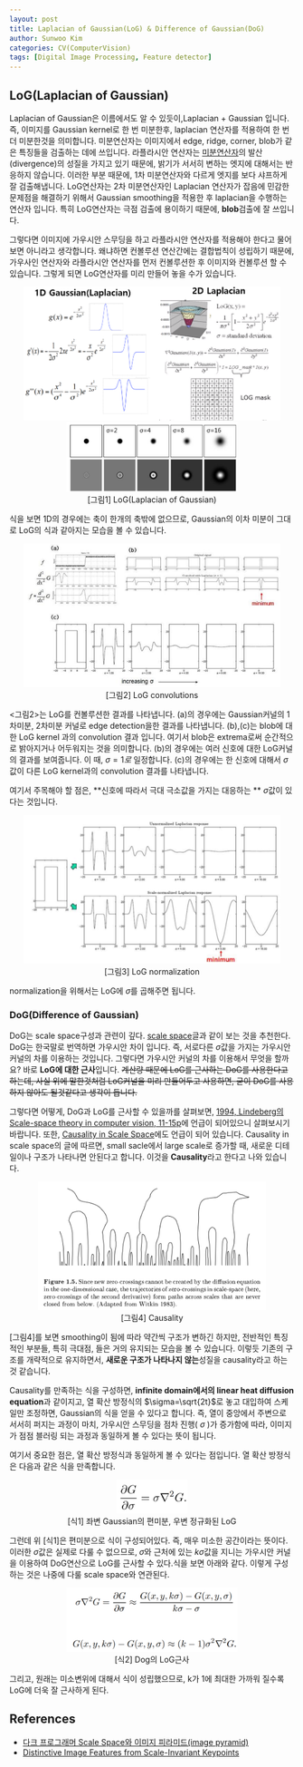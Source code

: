 ```yaml
---
layout: post
title: Laplacian of Gaussian(LoG) & Difference of Gaussian(DoG)
author: Sunwoo Kim
categories: CV(ComputerVision)
tags: [Digital Image Processing, Feature detector]
---
```


## LoG(Laplacian of Gaussian)

Laplacian of Gaussian은 이름에서도 알 수 있듯이,Laplacian + Gaussian 입니다. 즉, 이미지를 Gaussian kernel로 한 번 미분한후, laplacian 연산자를 적용하여 한 번더 미분한것을 의미합니다. 미분연산자는 이미지에서 edge, ridge, corner, blob가 같은 특징들을 검출하는 데에 쓰입니다. 라플라시안 연산자는 [미분연산자](https://sunshower76.github.io/mathematics/2020/03/22/Differential-Operator/)의 발산(divergence)의 성질을 가지고 있기 때문에, 밝기가 서서히 변하는 엣지에 대해서는 반응하지 않습니다. 이러한 부분 때문에, 1차 미분연산자와 다르게 엣지를 보다 샤프하게 잘 검출해냅니다.  LoG연산자는 2차 미분연산자인 Laplacian 연산자가 잡음에 민감한 문제점을 해결하기 위해서 Gaussian smoothing을 적용한 후 laplacian을 수행하는 연산자 입니다.  특히 LoG연산자는 극점 검출에 용이하기 때문에, **blob**검출에 잘 쓰입니다. 

그렇다면 이미지에 가우시안 스무딩을 하고 라플라시안 연산자를 적용해야 한다고 물어보면 아니라고 생각합니다. 왜냐하면 컨볼루션 연산간에는 결합법칙이 성립하기 때문에, 가우사인 연산자와 라플라시안 연산자를 먼저 컨볼루션한 후 이미지와 컨볼루션 할 수 있습니다. 그렇게 되면 LoG연산자를 미리 만들어 놓을 수가 있습니다.

<center><img src="/public/img/LOG_DOG/img_1.png" width="90%"></center>

<center><img src="/public/img/LOG_DOG/img_2-1.png" width="60%"></center>

<center> [그림1] LoG(Laplacian of Gaussian) </center>

식을 보면 1D의 경우에는 축이 한개의 축밖에 없으므로, Gaussian의 이차 미분이 그대로 LoG의 식과 같아지는 모습을 볼 수 있습니다.

<center><img src="/public/img/LOG_DOG/img_2.png" width="90%"></center>

<center> [그림2] LoG convolutions </center>

<그림2>는 LoG를 컨볼루션한 결과를 나타냅니다. (a)의 경우에는 Gaussian커널의 1차미분, 2차미분 커널로 edge detection을한 결과를 나타냅니다. (b),(c)는 blob에 대한 LoG kernel 과의 convolution 결과 입니다.  여기서 blob은 extrema로써 순간적으로 밝아지거나 어두워지는 것을 의미합니다. (b)의 경우에는 여러 신호에 대한 LoG커널의 결과를 보여줍니다. 이 때, $\sigma=1로$ 일정합니다. (c)의 경우에는 한 신호에 대해서 $\sigma$값이 다른 LoG kernel과의 convolution 결과를 나타냅니다.

여기서 주목해야 할 점은, **신호에 따라서 극대 극소값을 가지는 대응하는 ** $\sigma$값이 있다는 것입니다.

<center><img src="/public/img/LOG_DOG/img_3.png" width="90%"></center> 

<center> [그림3] LoG normalization </center>

normalization을 위해서는 LoG에 $\sigma$를 곱해주면 됩니다. 



### DoG(Difference of Gaussian)

DoG는 scale space구성과 관련이 깊다. [scale space](https://sunshower76.github.io/cv(computervision)/2020/03/16/Feature-detector-4.-Scale-space/)글과 같이 보는 것을 추천한다. DoG는 한국말로 번역하면 가우시안 차이 입니다. 즉, 서로다른 $\sigma$값을 가지는 가우시안 커널의 차를 이용하는 것입니다. 그렇다면 가우시안 커널의 차를 이용해서 무엇을 할까요? 바로 **LoG에 대한 근사**입니다. ~~계산량 때문에 LoG를 근사하는 DoG를 사용한다고 하는데, 사실 위에 말한것처럼 LoG커널을 미리 만들어두고 사용하면, 굳이 DoG를 사용하지 않아도 될것같다고 생각이 듭니다.~~ 

그렇다면 어떻게, DoG과 LoG를 근사할 수 있을까를 살펴보면, [1994, Lindeberg의 Scale-space theory in computer vision, 11-15p](http://www.diva-portal.org/smash/get/diva2:440615/FULLTEXT01.pdf)에 언급이 되어있으니 살펴보시기 바랍니다. 또한, [Causality in Scale Space](https://staff.fnwi.uva.nl/r.vandenboomgaard/IPCV20172018/LectureNotes/IP/ScaleSpace/scalespaceCausality.html)에도 언급이 되어 있습니다.  Causality in scale space의 글에 따르면, small sacle에서 large scale로 증가할 때, 새로운 디테일이나 구조가 나타나면 안된다고 합니다. 이것을 **Causality**라고 한다고 나와 있습니다. 

<center><img src="/public/img/LOG_DOG/img_4.png" width="80%"></center> 

<center> [그림4] Causality </center>

[그림4]를 보면 smoothing이 됨에 따라 약간씩 구조가 변하긴 하지만, 전반적인 특징적인 부분들, 특히 극대점, 들은 거의 유지되는 모습을 볼 수 있습니다. 이렇듯 기존의 구조를 개략적으로 유지하면서, **새로운 구조가 나타나지 않는**성질을 causality라고 하는것 같습니다.

Causality를 만족하는 식을 구성하면, **infinite domain에서의 linear heat diffusion equation**과 같이지고, 열 확산 방정식의 $\sigma=\sqrt{2t}$로 놓고 대입하여 스케일만 조정하면, Gaussian의 식을 얻을 수 있다고 합니다. 즉, 열이 중앙에서 주변으로 서서히 퍼지는 과정이 마치, 가우시안 스무딩을 점차 진행( $\sigma$ )가 증가함에 따라, 이미지가 점점 블러링 되는 과정과 동일하게 볼 수 있다는 뜻이 됩니다.

여기서 중요한 점은, 열 확산 방정식과 동일하게 볼 수 있다는 점입니다. 열 확산 방정식은 다음과 같은 식을 만족합니다.

<center><img src="/public/img/LOG_DOG/img_5.png" width="25%"></center> 

<center> [식1] 좌변 Gaussian의 편미분, 우변 정규화된 LoG </center>

그런데 위 [식1]은 편미분으로 식이 구성되어있다. 즉, 매우 미소한 공간이라는 뜻이다. 이러한 $\sigma$값은 실제로 다룰 수 없으므로, $\sigma$와 근처에 있는 $k\sigma$값을 지니는 가우시안 커널을 이용하여 DoG연산으로 LoG를 근사할 수 있다.식을 보면 아래와 같다. 이렇게 구성하는 것은 나중에 다룰 scale space와 연관된다.

<center><img src="/public/img/LOG_DOG/img_6.png" width="60%"></center> 

<center> [식2] Dog의 LoG근사 </center>

그리고, 원래는 미소변위에 대해서 식이 성립했으므로, k가 1에 최대한 가까워 질수록 LoG에 더욱 잘 근사하게 된다. 



## References

- [다크 프로그래머 Scale Space와 이미지 피라미드(image pyramid) ](https://darkpgmr.tistory.com/137)
- [Distinctive Image Features from Scale-Invariant Keypoints](https://www.cs.ubc.ca/~lowe/papers/ijcv04.pdf)